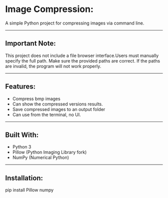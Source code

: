 # Image Compression:
A simple Python project for compressing images via command line.

---

## Important Note:

This project does not include a file browser interface.Users must manually specify the full path. Make sure the provided paths are correct. If the paths are invalid, the program will not work properly.

---

## Features:
- Compress bmp images
- Can show the compressed versions results.
- Save compressed images to an output folder
- Can use from the terminal, no UI. 


---

## Built With:
- Python 3
- Pillow (Python Imaging Library fork)
- NumPy (Numerical Python)

---

## Installation:
pip install Pillow numpy


